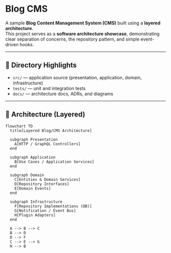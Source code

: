 # Blog CMS

A sample **Blog Content Management System (CMS)** built using a **layered architecture**.  
This project serves as a **software architecture showcase**, demonstrating clear separation of concerns, the repository pattern, and simple event-driven hooks.

---

## 📁 Directory Highlights

- `src/` — application source (presentation, application, domain, infrastructure)
- `tests/` — unit and integration tests
- `docs/` — architecture docs, ADRs, and diagrams

---

## 🧱 Architecture (Layered)

```mermaid
flowchart TD
  title[Layered Blog/CMS Architecture]

  subgraph Presentation
    A[HTTP / GraphQL Controllers]
  end

  subgraph Application
    B[Use Cases / Application Services]
  end

  subgraph Domain
    C[Entities & Domain Services]
    D[Repository Interfaces]
    E[Domain Events]
  end

  subgraph Infrastructure
    F[Repository Implementations (DB)]
    G[Notification / Event Bus]
    H[Plugin Adapters]
  end

  A --> B --> C
  B --> D
  D --> F
  C --> E --> G
  H --> B
